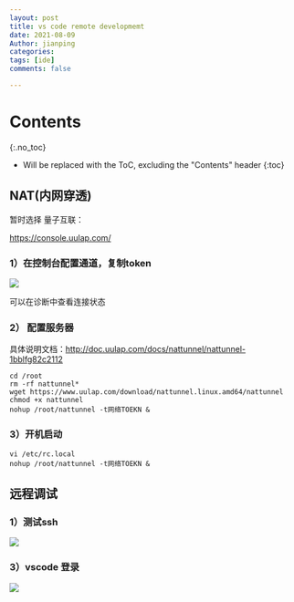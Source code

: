 ```yaml
---
layout: post
title: vs code remote developmemt
date: 2021-08-09
Author: jianping
categories: 
tags: [ide]
comments: false

---
```


# Contents

{:.no_toc}

* Will be replaced with the ToC, excluding the "Contents" header
{:toc}




## NAT(内网穿透)



暂时选择  量子互联：

https://console.uulap.com/

###  1）在控制台配置通道，复制token

![](https://pic.imgdb.cn/item/611096155132923bf83a43f8.jpg)

可以在诊断中查看连接状态

### 2） 配置服务器

具体说明文档：http://doc.uulap.com/docs/nattunnel/nattunnel-1bblfg82c2112

```shell
cd /root
rm -rf nattunnel*
wget https://www.uulap.com/download/nattunnel.linux.amd64/nattunnel
chmod +x nattunnel
nohup /root/nattunnel -t网络TOEKN &
```

### 3）开机启动

```shell
vi /etc/rc.local 
nohup /root/nattunnel -t网络TOEKN &
```

## 远程调试

### 1）测试ssh

![](https://pic.imgdb.cn/item/611097d25132923bf83e62b3.jpg)

### 3）vscode 登录

![](https://pic.imgdb.cn/item/611098315132923bf83f39c4.jpg)

